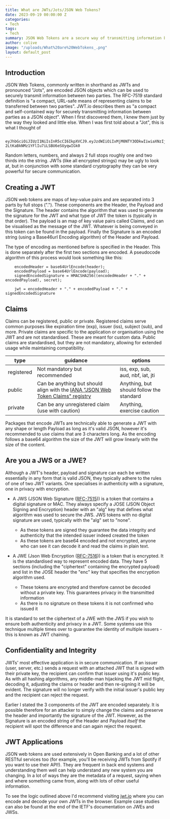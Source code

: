 ```yaml
---
title: What are JWTs/Jots/JSON Web Tokens?
date: 2023-09-19 00:00:00 Z
categories:
- Tech
tags:
- Tech
summary: JSON Web Tokens are a secure way of transmitting information between two parties. This article explores what they are, how they are made, the kinds of JWTs that are commonly used and their key benefits.
author: colive
image: "/uploads/What%20are%20WebTokens_.png"
layout: default_post
---
```


## Introduction

JSON Web Tokens, commonly written in shorthand as JWTs and pronounced "Jots",  are encoded JSON objects which can be used to securely transmit information between two parties. The RFC-7519 standard definition is "a compact, URL-safe means of representing claims to be transferred between two parties". JWT.io describes them as "a compact and self-contained way for securely transmitting information between parties as a JSON object". When I first discovered them, I knew them just by the way they looked and little else. When I was first told about a "Jot", this is what I thought of

~~~
	eyJhbGciOiJIUzI1NiIsInR5cCI6IkpXVCJ9.eyJzdWIiOiIxMjM0NTY3ODkwIiwiaXNzIjoiQ2hhcmxpZSBPbGl2ZSIsImV4cCI6NDEyOTgzMzYwMCwibXNnIjoiSGVsbG8gd29ybGQhIn0.5oCzt5DZl-2LtKaBkNMz1YFlIu7iLSBU6eSUyqwIGk0
~~~

Random letters, numbers, and always 2 full stops roughly one and two thirds into the string. JWTs (like all encrypted strings) may be ugly to look at, but in conjunction with some standard cryptography they can be very powerful for secure communication.


## Creating a JWT

JSON web tokens are maps of key-value pairs and are separated into 3 parts by full stops ("."). These components are the Header, the Payload and the Signature. The header contains the algorithm that was used to generate the signature for the JWT and what type of JWT the token is (typically in that order). The payload is an map of key value pairs called Claims, and can be visualised as the message of the JWT. Whatever is being conveyed in this token can be found in the payload. Finally the Signature is an encoded string (using a Base46url Encoding algorithm) of the Header and Payload. 

The type of encoding as mentioned before is specified in the Header. This is done separately after the first two sections are encoded. A pseudocode algorithm of this process would look something like this:

~~~
	encodedHeader = base64UrlEncode(header);
	encodedPayload = base64UrlEncode(payload);
	signedEncodedSignature = HMACSHA256((encodedHeader + "." + encodedPayload), secret);

	jwt = encodedHeader + "." + encodedPayload + "." + signedEncodedSignature
~~~

## Claims

Claims can be registered, public or private. Registered claims serve common purposes like expiration time (exp), issuer (iss), subject (sub), and more. Private claims are specific to the application or organisation using the JWT and are not standardised. These are meant for custom data. Public claims are standardised, but they are not mandatory, allowing for extended usage while maintaining compatibility.


| type       | guidance                                                                        | options                                  |
| ---------- | ------------------------------------------------------------------------------- | ---------------------------------------- |
| registered | Not mandatory but recommended                                                   | iss, exp, sub, aud, nbf, iat, jti        |
| public     | Can be anything but should align with the [IANA "JSON Web Token Claims" registry](https://www.iana.org/assignments/jwt/jwt.xhtml) | Anything, but should follow the standard |
| private    | Can be any unregistered claim (use with caution)                                | Anything, exercise caution               | 


Packages that encode JWTs are technically able to generate a JWT with any shape or length Payload as long as it's valid JSON, however it's recommended to use claims that are 3 characters long. As the encoding follows a base64 algorithm the size of the JWT will grow linearly with the size of the content.


## Are you a JWS or a JWE?
Although a JWT's header, payload and signature can each be written essentially in any form that is valid JSON, they typically adhere to the rules of one of two JWT variants. One specialises in authenticity with a signature, one in privacy with encryption.

- A JWS (JSON Web Signature ([RFC-7515](https://datatracker.ietf.org/doc/html/rfc7515))) is a token that contains a digital signature or MAC. They always specify a JOSE (JSON Object Signing and Encryption) header with an "alg" key that defines what algorithm was used to secure the JWS. JWS tokens with no digital signature are used, typically with the "alg" set to "none". 
	- As these tokens are signed they guarantee the data integrity and authenticity that the intended issuer indeed created the token
	- As these tokens are base64 encoded and not encrypted, anyone who can see it can decode it and read the claims in plain text.

- A JWE (Json Web Encryption ([RFC-7516](https://datatracker.ietf.org/doc/html/rfc7516))) is a token that is encrypted. It is the standardised way to represent encoded data. They have 5 sections (including the "ciphertext" containing the encrypted payload) and list in the JOSE header the "enc" key that specifies the encryption algorithm used.
	- These tokens are encrypted and therefore cannot be decoded without a private key. This guarantees privacy in the transmitted information
	- As there is no signature on these tokens it is not confirmed who issued it

It is standard to set the ciphertext of a JWE with the JWS if you wish to ensure both authenticity and privacy in a JWT. Some systems use this technique multiple times over to guarantee the identity of multiple issuers - this is known as JWT chaining.


## Confidentiality and Integrity

JWTs' most effective application is in secure communication. If an issuer (user, server, etc.) sends a request with an attached JWT that is signed with their private key, the recipient can confirm that issuer using it's public key. As with all hashing algorithms, any middle-man hijacking the JWT mid flight, decoding it, adjusting the claims or header and then re-signing it will be evident. The signature will no longer verify with the initial issuer's public key and the recipient can reject the request. 

Earlier I stated the 3 components of the JWT are encoded separately. It is possible therefore for an attacker to simply change the claims and preserve the header and importantly the signature of the JWT. However, as the Signature is an encoded string of the Header and Payload *itself* the recipient will spot the difference and can again reject the request.


## JWT Applications

JSON web tokens are used extensively in Open Banking and a lot of other RESTful services too (for example, you'll be receiving JWTs from Spotify if you want to use their API!). They are frequent in back end systems and understanding them well can help understand any new system you are changing. In a lot of ways they are the metadata of a request, saying when and where something came from, along with lots of other useful information.

To see the logic outlined above I'd recommend visiting [jwt.io](https://jwt.io/) where you can encode and decode your own JWTs in the browser. Example case studies can also be found at the end of the IETF's documentation on JWEs and JWSs.
